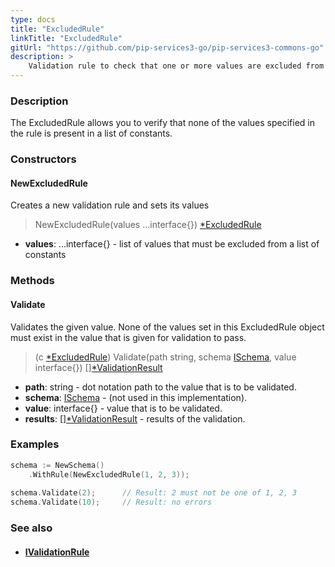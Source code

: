 ```yaml
---
type: docs
title: "ExcludedRule"
linkTitle: "ExcludedRule"
gitUrl: "https://github.com/pip-services3-go/pip-services3-commons-go"
description: >
    Validation rule to check that one or more values are excluded from the list of constants.
---
```



### Description

The ExcludedRule allows you to verify that none of the values specified in the rule is present in a list of constants.

### Constructors

#### NewExcludedRule
Creates a new validation rule and sets its values

> NewExcludedRule(values ...interface{}) [*ExcludedRule]()

- **values**: ...interface{} - list of values that must be excluded from a list of constants

### Methods

#### Validate
Validates the given value. None of the values set in this ExcludedRule object must exist 
in the value that is given for validation to pass.

> (c [*ExcludedRule]()) Validate(path string, schema [ISchema](../ischema), value interface{}) [][*ValidationResult](../validation_result)

- **path**: string - dot notation path to the value that is to be validated.
- **schema**: [ISchema](../ischema) - (not used in this implementation).
- **value**: interface{} - value that is to be validated.
- **results**: [][*ValidationResult](../validation_result) - results of the validation.

### Examples

```go
schema := NewSchema()
    .WithRule(NewExcludedRule(1, 2, 3));
 
schema.Validate(2);      // Result: 2 must not be one of 1, 2, 3
schema.Validate(10);     // Result: no errors

```

### See also
- #### [IValidationRule](../ivalidation_rule)
